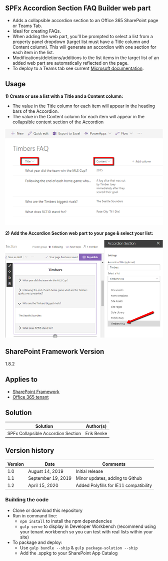 ## SPFx Accordion Section FAQ Builder web part

* Adds a collapsible accordion section to an Office 365 SharePoint page or Teams Tab.
* Ideal for creating FAQs.
* When adding the web part, you'll be prompted to select a list from a property panel dropdown (target list must have a Title column and Content column).  This will generate an accordion with one section for each item in the list.
* Modifications/deletions/additions to the list items in the target list of an added web part are automatically reflected on the page.
* To deploy to a Teams tab see current [Microsoft documentation](https://docs.microsoft.com/en-us/sharepoint/dev/spfx/web-parts/get-started/using-web-part-as-ms-teams-tab).

## Usage

**1) Create or use a list with a Title and a Content column:**
* The value in the Title column for each item will appear in the heading bars of the Accordion.  
* The value in the Content column for each item will appear in the collapsible content section of the Accordion    



![Create list for use with the Accordion](./assets/ListForAccordion.png)

**2) Add the Accordion Section web part to your page & select your list:**  



![Select list from property panel for use with the Accordion](./assets/AccordionSettings.png)

## SharePoint Framework Version 
1.8.2

## Applies to

* [SharePoint Framework](https:/dev.office.com/sharepoint)
* [Office 365 tenant](https://dev.office.com/sharepoint/docs/spfx/set-up-your-development-environment)

## Solution

Solution|Author(s)
--------|---------
SPFx Collapsible Accordion Section|Erik Benke


## Version history

Version|Date|Comments
-------|----|--------
1.0|August 14, 2019|Initial release
1.1|September 19, 2019|Minor updates, adding to Github
1.2|April 15, 2020|Added Polyfills for IE11 compatibility


### Building the code

- Clone or download this repository
- Run in command line:
  - `npm install` to install the npm dependencies
  - `gulp serve` to display in Developer Workbench (recommend using your tenant workbench so you can test with real lists within your site)
- To package and deploy:
  - Use `gulp bundle --ship` & `gulp package-solution --ship`
  - Add the .sppkg to your SharePoint App Catalog

